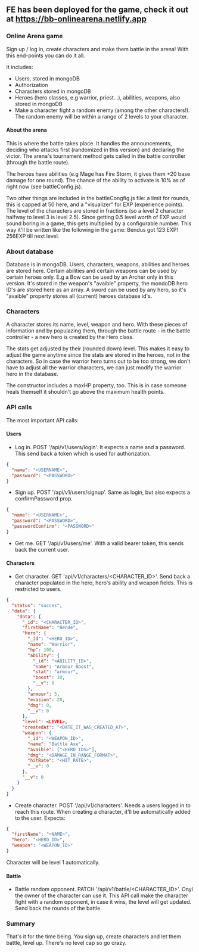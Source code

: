 ## FE has been deployed for the game, check it out at https://bb-onlinearena.netlify.app

### Online Arena game

Sign up / log in, create characters and make them battle in the arena!
With this end-points you can do it all.

It includes:

- Users, stored in mongoDB
- Authorization
- Characters stored in mongoDB
- Heroes (hero classes, e.g warrior, priest...), abilities, weapons, also stored in mongoDB
- Make a character fight a random enemy (among the other characters!). The random enemy will be within a range of 2 levels to your character.

#### About the arena

This is where the battle takes place. It handles the announcements, deciding who attacks first (randomized in this version) and declaring the victor.
The arena's tournament method gets called in the battle controller (through the battle route).

The heroes have abilities (e.g Mage has Fire Storm, it gives them +20 base damage for one round). The chance of the ability to activate is 10% as of right now (see battleConfig.js).

Two other things are included in the battleCongfig.js file: a limit for rounds, this is capped at 50 here, and a "visualizer" for EXP (experience points). The level of the characters are stored in fractions (so a level 2 character halfway to level 3 is level 2.5). Since getting 0.5 level worth of EXP would sound boring in a game, this gets multiplied by a configurable number. This way it'll be written like the following in the game: Bendus got 123 EXP! 256EXP till next level.

### About database

Database is in mongoDB. Users, characters, weapons, abilities and heroes are stored here.
Certain abilities and certain weapons can be used by certain heroes only. E.g a Bow can be used by an Archer only in this version. It's stored in the weapon's "avaible" property, the mondoDB hero ID's are stored here as an array. A sword can be used by any hero, so it's "avaible" property stores all (current) heroes database id's.

### Characters

A character stores its name, level, weapon and hero. With these pieces of information and by populazing them, through the battle route - in the battle controller - a new hero is created by the Hero class.

The stats get adjusted by their (rounded down) level. This makes it easy to adjust the game anytime since the stats are stored in the heroes, not in the characters. So in case the warrior hero turns out to be too strong, we don't have to adjust all the warrior characters, we can just modify the warrior hero in the database.

The constructor includes a maxHP property, too. This is in case someone heals themself it shouldn't go above the maximum health points.

### API calls

The most important API calls:

#### Users

- Log in. POST '/api/v1/users/login'. It expects a name and a password. This send back a token which is used for authorization.

```json
{
  "name": "<USERNAME>",
  "password": "<PASSWORD>"
}
```

- Sign up. POST '/api/v1/users/signup'. Same as login, but also expects a confirmPassword prop.

```json
{
  "name": "<USERNAME>",
  "password": "<PASSWORD>",
  "passwordConfirm": "<PASSWORD>"
}
```

- Get me. GET '/api/v1/users/me'. With a valid bearer token, this sends back the current user.

#### Characters

- Get character. GET 'api/v1/characters/<CHARACTER_ID>'. Send back a character populated in the hero, hero's ability and weapon fields. This is restricted to users.

```json
{
  "status": "succes",
  "data": {
    "data": {
      "_id": "<CHARACTER_ID>",
      "firstName": "Bende",
      "hero": {
        "_id": "<HERO_ID>",
        "name": "Warrior",
        "hp": 100,
        "ability": {
          "_id": "<ABILITY_ID>",
          "name": "Armour Boost",
          "stat": "armour",
          "boost": 10,
          "__v": 0
        },
        "armour": 5,
        "evasion": 20,
        "dmg": 0,
        "__v": 0
      },
      "level": <LEVEL>,
      "createdAt": "<DATE_IT_WAS_CREATED_AT>",
      "weapon": {
        "_id": "<WEAPON_ID>",
        "name": "Battle Axe",
        "avaible": ["<HERO_IDS>"],
        "dmg": "<DAMAGE_IN_RANGE_FORMAT>",
        "hitRate": "<HIT_RATE>",
        "__v": 0
      },
      "__v": 0
    }
  }
}
```

- Create character. POST '/api/v1/characters'. Needs a users logged in to reach this route. When creating a character, it'll be automatically added to the user. Expects:

```json
{
  "firstName": "<NAME>",
  "hero": "<HERO_ID>",
  "weapon": "<WEAPON_ID>"
}
```

Character will be level 1 automatically.

#### Battle

- Battle random opponent. PATCH '/api/v1/battle/<CHARACTER_ID>'. Onyl the owner of the character can use it. This API call make the character fight with a random opponent, in case it wins, the level will get updated. Send back the rounds of the battle.

### Summary

That's it for the time being. You sign up, create characters and let them battle, level up. There's no level cap so go crazy.
